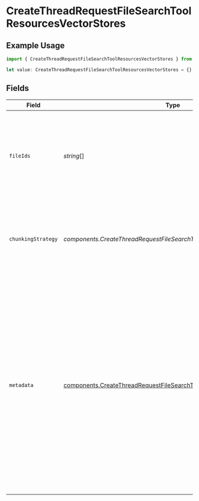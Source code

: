 # CreateThreadRequestFileSearchToolResourcesVectorStores

## Example Usage

```typescript
import { CreateThreadRequestFileSearchToolResourcesVectorStores } from "argot-open-ai/models/components";

let value: CreateThreadRequestFileSearchToolResourcesVectorStores = {};
```

## Fields

| Field                                                                                                                                                                                                                                                                   | Type                                                                                                                                                                                                                                                                    | Required                                                                                                                                                                                                                                                                | Description                                                                                                                                                                                                                                                             |
| ----------------------------------------------------------------------------------------------------------------------------------------------------------------------------------------------------------------------------------------------------------------------- | ----------------------------------------------------------------------------------------------------------------------------------------------------------------------------------------------------------------------------------------------------------------------- | ----------------------------------------------------------------------------------------------------------------------------------------------------------------------------------------------------------------------------------------------------------------------- | ----------------------------------------------------------------------------------------------------------------------------------------------------------------------------------------------------------------------------------------------------------------------- |
| `fileIds`                                                                                                                                                                                                                                                               | *string*[]                                                                                                                                                                                                                                                              | :heavy_minus_sign:                                                                                                                                                                                                                                                      | A list of [file](/docs/api-reference/files) IDs to add to the vector store. There can be a maximum of 10000 files in a vector store.<br/>                                                                                                                               |
| `chunkingStrategy`                                                                                                                                                                                                                                                      | *components.CreateThreadRequestFileSearchToolResourcesChunkingStrategy*                                                                                                                                                                                                 | :heavy_minus_sign:                                                                                                                                                                                                                                                      | The chunking strategy used to chunk the file(s). If not set, will use the `auto` strategy.                                                                                                                                                                              |
| `metadata`                                                                                                                                                                                                                                                              | [components.CreateThreadRequestFileSearchToolResourcesMetadata](../../models/components/createthreadrequestfilesearchtoolresourcesmetadata.md)                                                                                                                          | :heavy_minus_sign:                                                                                                                                                                                                                                                      | Set of 16 key-value pairs that can be attached to a vector store. This can be useful for storing additional information about the vector store in a structured format. Keys can be a maximum of 64 characters long and values can be a maximum of 512 characters long.<br/> |
